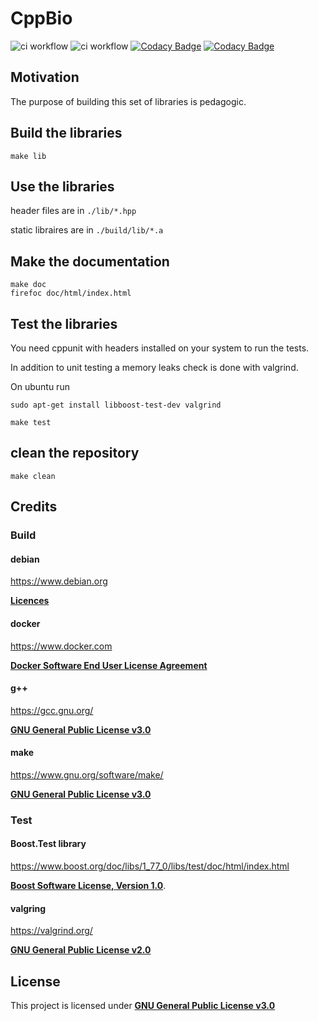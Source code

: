 
# CppBio

![ci workflow](https://github.com/jfouret/cppbio/actions/workflows/c-cpp.yml/badge.svg)
![ci workflow](https://github.com/jfouret/cppbio/actions/workflows/docker-publish.yml/badge.svg)
[![Codacy Badge](https://app.codacy.com/project/badge/Grade/6e8947134e694e0f93628fce2a7f5071)](https://www.codacy.com/gh/jfouret/CppBio/dashboard?utm_source=github.com&amp;utm_medium=referral&amp;utm_content=jfouret/CppBio&amp;utm_campaign=Badge_Grade)
[![Codacy Badge](https://app.codacy.com/project/badge/Coverage/6e8947134e694e0f93628fce2a7f5071)](https://www.codacy.com/gh/jfouret/CppBio/dashboard?utm_source=github.com&utm_medium=referral&utm_content=jfouret/CppBio&utm_campaign=Badge_Coverage)

## Motivation

The purpose of building this set of libraries is pedagogic.

## Build the libraries

```shell
make lib
```

## Use the libraries

header files are in `./lib/*.hpp`

static libraires are in `./build/lib/*.a`

## Make the documentation

```shell
make doc
firefoc doc/html/index.html
```

## Test the libraries

You need cppunit with headers installed on your system to run the tests.

In addition to unit testing a memory leaks check is done with valgrind.

On ubuntu run 

```shell
sudo apt-get install libboost-test-dev valgrind
```

```shell
make test
```

## clean the repository

```shell
make clean
```

## Credits

### Build

#### debian 
 
https://www.debian.org 

[**Licences**](https://www.debian.org/legal/licenses/)
#### docker 

https://www.docker.com 

[**Docker Software End User License Agreement**](https://www.docker.com/legal/docker-software-end-user-license-agreement)
#### g++ 
 
https://gcc.gnu.org/ 

[**GNU General Public License v3.0**](https://www.gnu.org/licenses/gpl-3.0.html)
#### make 
 
https://www.gnu.org/software/make/ 

[**GNU General Public License v3.0**](https://www.gnu.org/licenses/gpl-3.0.html)

### Test
#### Boost.Test library 

https://www.boost.org/doc/libs/1_77_0/libs/test/doc/html/index.html

[**Boost Software License, Version 1.0**](https://www.boost.org/LICENSE_1_0.txt).
#### valgring 

https://valgrind.org/ 

[**GNU General Public License v2.0**](https://www.gnu.org/licenses/old-licenses/gpl-2.0.html)

## License

This project is licensed under [**GNU General Public License v3.0**](./LICENSE)
